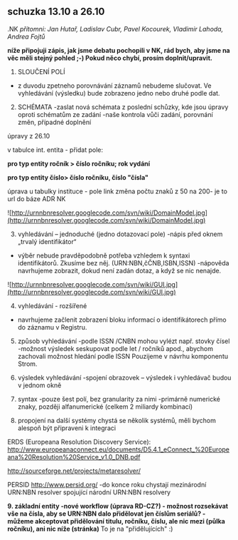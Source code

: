 ## schuzka 13.10 a 26.10 ##

.NK
_přítomni: Jan Hutař, Ladislav Cubr, Pavel Kocourek, Vladimir Lahoda, Andrea Fojtů_

**níže připojuji zápis, jak jsme debatu pochopili v NK, rád bych, aby jsme na věc měli stejný pohled ;-) Pokud něco chybí, prosím doplnit/upravit.**


1. SLOUČENÍ POLÍ
- z duvodu zpetneho porovnávání záznamů nebudeme slučovat. Ve vyhledávání (výsledku) bude zobrazeno jedno nebo druhé podle dat.

2. SCHÉMATA
-zaslat nová schémata z poslední schůzky, kde jsou úpravy oproti schématům ze zadání
-naše kontrola vůči zadání, porovnání změn, případné doplnění


úpravy z 26.10

v tabulce int. entita - přidat pole:

**pro typ entity ročník > číslo ročníku; rok vydání**

**pro typ entity číslo> číslo ročníku, číslo "čísla"**

úprava u tabulky instituce - pole link změna počtu znaků z 50 na 200- je to url do báze ADR NK

![http://urnnbnresolver.googlecode.com/svn/wiki/DomainModel.jpg](http://urnnbnresolver.googlecode.com/svn/wiki/DomainModel.jpg)

3. vyhledávání – jednoduché (jedno dotazovací pole)
-nápis před oknem „trvalý identifikátor“
- výběr nebude pravděpodobně potřeba vzhledem k syntaxi identifikátorů. Zkusíme bez něj.
(URN:NBN,čČNB,ISBN,ISSN)
-nápověda navrhujeme zobrazit, dokud není zadán dotaz, a když se nic nenajde.

![http://urnnbnresolver.googlecode.com/svn/wiki/GUI.jpg](http://urnnbnresolver.googlecode.com/svn/wiki/GUI.jpg)

4. vyhledávání - rozšířené
- navrhujeme začlenit zobrazení bloku informací o identifikátorech přímo do záznamu v Registru.

5. způsob vyhledávání
-podle ISSN /CNBN mohou vylézt např. stovky čísel
-možnost výsledek seskupovat podle let / ročníků apod., abychom zachovali možnost hledání podle ISSN
Pouzijeme v návrhu komponentu Strom.

6. výsledek vyhledávání
-spojení obrazovek – výsledek i vyhledávač budou v jednom okně

7. syntax
-pouze šest polí, bez granularity za nimi
-primárně numerické znaky, později alfanumerické (celkem 2 miliardy kombinací)

8. propojení na další systémy
chystá se několik systémů, měli bychom alespoň být připraveni k integraci

ERDS (Europeana Resolution Discovery Service):
http://www.europeanaconnect.eu/documents/D5.4.1_eConnect_%20Europeana%20Resolution%20Service_v1.0_DNB.pdf

http://sourceforge.net/projects/metaresolver/

PERSID
http://www.persid.org/
-do konce roku chystají mezinárodní URN:NBN resolver spojující národní URN:NBN resolvery

**9. základní entity
-nové workflow (úprava RD-CZ?) - možnost rozsekávat vše na čísla, aby se URN:NBN dalo přidělovat jen číslům seriálů?
-můžeme akceptovat přidělování titulu, ročníku, číslu, ale nic mezi (půlka ročníku), ani nic níže (stránka)**
To je na "přidělujících" :)